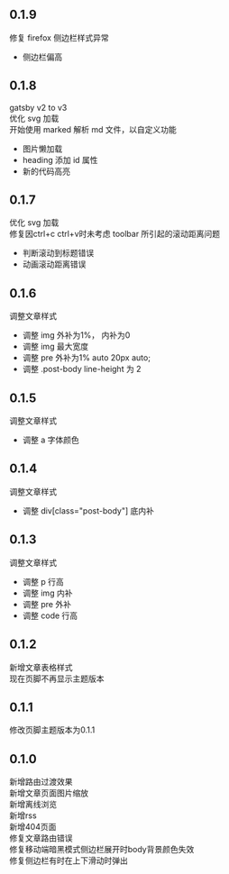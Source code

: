 ## 0.1.9
修复 firefox 侧边栏样式异常
- 侧边栏偏高

## 0.1.8
gatsby v2 to v3  
优化 svg 加载  
开始使用 marked 解析 md 文件，以自定义功能
- 图片懒加载
- heading 添加 id 属性
- 新的代码高亮

## 0.1.7
优化 svg 加载  
修复因ctrl+c ctrl+v时未考虑 toolbar 所引起的滚动距离问题  
- 判断滚动到标题错误
- 动画滚动距离错误

## 0.1.6
调整文章样式  
- 调整 img 外补为1%， 内补为0
- 调整 img 最大宽度
- 调整 pre  外补为1% auto 20px auto;
- 调整 .post-body  line-height 为 2

## 0.1.5
调整文章样式  
- 调整 a 字体颜色

## 0.1.4
调整文章样式  
- 调整 div[class="post-body"] 底内补

## 0.1.3
调整文章样式  
- 调整 p 行高
- 调整 img 内补
- 调整 pre 外补
- 调整 code 行高

## 0.1.2
新增文章表格样式  
现在页脚不再显示主题版本  

## 0.1.1
修改页脚主题版本为0.1.1  

## 0.1.0
新增路由过渡效果  
新增文章页面图片缩放  
新增离线浏览  
新增rss  
新增404页面  
修复文章路由错误  
修复移动端暗黑模式侧边栏展开时body背景颜色失效  
修复侧边栏有时在上下滑动时弹出  